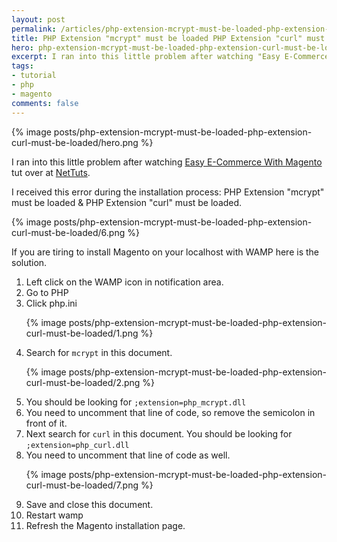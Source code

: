 ```yaml
---
layout: post
permalink: /articles/php-extension-mcrypt-must-be-loaded-php-extension-curl-must-be-loaded/
title: PHP Extension "mcrypt" must be loaded PHP Extension "curl" must be loaded
hero: php-extension-mcrypt-must-be-loaded-php-extension-curl-must-be-loaded
excerpt: I ran into this little problem after watching "Easy E-Commerce With Magento" tut over at NetTuts
tags:
- tutorial
- php
- magento
comments: false
---
```


<div class="hero">{% image posts/php-extension-mcrypt-must-be-loaded-php-extension-curl-must-be-loaded/hero.png %}</div>

<p>I ran into this little problem after watching <a title="Easy E-Commerce With Magento" href="http://net.tutsplus.com/videos/screencasts/easy-e-commerce-with-magento/">Easy E-Commerce With Magento</a> tut over at <a title="NetTuts" href="http://net.tutsplus.com">NetTuts</a>.</p>
<p>I received this error during the installation process: PHP Extension "mcrypt" must be loaded &amp; PHP Extension "curl" must be loaded.</p>
<p>{% image posts/php-extension-mcrypt-must-be-loaded-php-extension-curl-must-be-loaded/6.png %}</p>
<p>If you are tiring to install Magento on your localhost with WAMP here is the solution.</p>

<ol>
  <li>Left click on the WAMP icon in notification area.</li>
  <li>Go to PHP</li>
  <li>Click php.ini</li>
  <p>{% image posts/php-extension-mcrypt-must-be-loaded-php-extension-curl-must-be-loaded/1.png %}</p>
  <li>Search for <code>mcrypt</code> in this document.</li>
  <p>{% image posts/php-extension-mcrypt-must-be-loaded-php-extension-curl-must-be-loaded/2.png %}</p>
  <li>You should be looking for <code>;extension=php_mcrypt.dll</code></li>
  <li>You need to uncomment that line of code, so remove the semicolon in front of it.</li>
  <li>Next search for <code>curl</code> in this document. You should be looking for <code>;extension=php_curl.dll</code></li>
  <li>You need to uncomment that line of code as well.</li>
  <p>{% image posts/php-extension-mcrypt-must-be-loaded-php-extension-curl-must-be-loaded/7.png %}</p>
  <li>Save and close this document.</li>
  <li>Restart wamp</li>
  <li>Refresh the Magento installation page.</li>
</ol>

